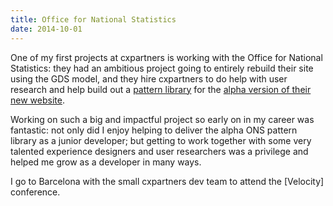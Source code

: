 ```yaml
---
title: Office for National Statistics
date: 2014-10-01
---
```


One of my first projects at cxpartners is working with the Office for National Statistics: they had an ambitious project going to entirely rebuild their site using the GDS model, and they hire cxpartners to do help with user research and help build out a [pattern library](https://onsdigital.github.io/pattern-library/) for the [alpha version of their new website](https://digitalblog.ons.gov.uk/2014/12/08/ons-website-prototype-launches/). 

Working on such a big and impactful project so early on in my career was fantastic: not only did I enjoy helping to deliver the alpha ONS pattern library as a junior developer; but getting to work together with some very talented experience designers and user researchers was a privilege and helped me grow as a developer in many ways.

I go to Barcelona with the small cxpartners dev team to attend the [Velocity] conference.